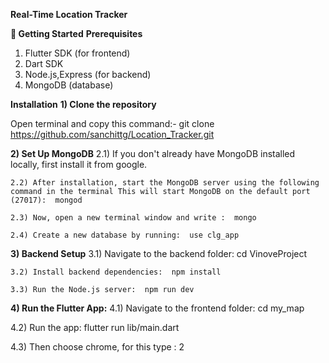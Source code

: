 **Real-Time Location Tracker**

**🚀 Getting Started**
**Prerequisites**
1) Flutter SDK (for frontend)
2) Dart SDK 
3) Node.js,Express (for backend)
4) MongoDB (database)

**Installation**
**1) Clone the repository**

  Open terminal and copy this command:- git clone https://github.com/sanchittg/Location_Tracker.git

**2) Set Up MongoDB**
    2.1) If you don't already have MongoDB installed locally, first install it from google.
    
    2.2) After installation, start the MongoDB server using the following command in the terminal This will start MongoDB on the default port (27017):  mongod
    
    2.3) Now, open a new terminal window and write :  mongo
    
    2.4) Create a new database by running:  use clg_app

**3) Backend Setup**
    3.1) Navigate to the backend folder:  cd VinoveProject
    
    3.2) Install backend dependencies:  npm install
    
    3.3) Run the Node.js server:  npm run dev
    
**4) Run the Flutter App:**
   4.1) Navigate to the frontend folder: cd my_map
   
   4.2) Run the app: flutter run lib/main.dart
   
   4.3) Then choose chrome, for this type : 2
      

  



